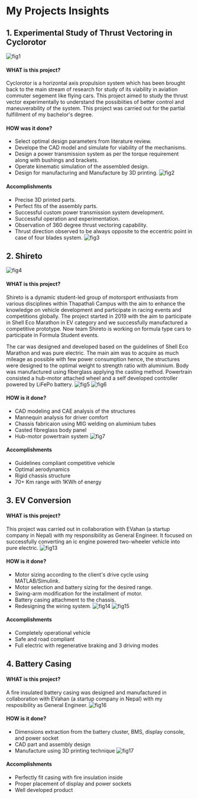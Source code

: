 # My Projects Insights

## 1. Experimental Study of Thrust Vectoring in Cyclorotor
![fig1](Pictures/Cyclorotor/Design.png)
#### WHAT is this project?
Cyclorotor is a horizontal axis propulsion system which has been brought back to the main stream of research for study of its viability in aviation commuter segement like flying cars. This project aimed to study the thrust vector experimentally to understand the possibiities of better control and maneuverability of the system. This project was carried out for the partial fulfillment of my bachelor's degree.
#### HOW was it done?
- Select optimal design parameters from literature review.
- Develope the CAD model and simulate for viability of the mechanisms.
- Design a power transmission system as per the torque requirement along with bushings and brackets.
- Operate kinematic simulation of the assembled design.
- Design for manufacturing and Manufacture by 3D printing.
![fig2](Pictures/Cyclorotor/Product.png)

#### Accomplishments
- Precise 3D printed parts.
- Perfect fits of the assembly parts.
- Successful custom power transmission system development.
- Successful operation and experimentation.
- Observation of 360 degree thrust vectoring capability.
- Thrust direction observed to be always opposite to the eccentric point in case of four blades system.
![fig3](Pictures/Cyclorotor/Assembly_Draft.jpg)



## 2. Shireto
![fig4](Pictures/Shireto/Chassis_design.png)
#### WHAT is this project?
Shireto is a dynamic student-led group of motorsport enthusiasts from various disciplines within Thapathali Campus with the aim to enhance the knowledge on vehicle development and participate in racing events and competitions globally. The project started in 2019 with the aim to participate in Shell Eco Marathon in EV category and we successfully manufactured a competitive prototype. Now team Shireto is working on formula type cars to participate in Formula Student events.

The car was designed and developed based on the guidelines of Shell Eco Marathon and was pure electric. The main aim was to acquire as much mileage as possible with few power consumption hence, the structures were designed to the optimal weight to strength ratio with aluminium. Body was manufactured using fiberglass applying the casting method. Powertrain consisted a hub-motor attached wheel and a self developed controller powered by LiFePo battery.
![fig5](Pictures/Shireto/Chassis.png)
![fig6](Pictures/Shireto/Manufacture.png)
#### HOW is it done?
- CAD modeling and CAE analysis of the structures
- Mannequin analysis for driver comfort
- Chassis fabricaion using MIG welding on aluminium tubes
- Casted fibreglass body panel
- Hub-motor powertrain system
![fig7](Pictures/Shireto/Product.png)

#### Accomplishments
- Guidelines compliant competitive vehicle
- Optimal aerodynamics
- Rigid chassis structure
- 70+ Km range with 1KWh of energy


## 3. EV Conversion
#### WHAT is this project?
This project was carried out in collaboration with EVahan (a startup company in Nepal) with my responsibility as General Engineer. It focused on successfully converting an ic engine powered two-wheeler vehicle into pure electric.
![fig13](Pictures/EV_conversion/EVConvert.jpg)
#### HOW is it done?
- Motor sizing according to the client's drive cycle using MATLAB/Simulink.
- Motor selection and battery sizing for the desired range.
- Swing-arm modification for the installment of motor.
- Battery casing attachment to the chassis.
- Redesigning the wiring system.
![fig14](Pictures/EV_conversion/BatteryDesign.png)
![fig15](Pictures/EV_conversion/VehicleResistive.png)
#### Accomplishments
- Completely operational vehicle
- Safe and road compliant
- Full electric with regenerative braking and 3 driving modes


## 4. Battery Casing
#### WHAT is this project?
A fire insulated battery casing was designed and manufactured in collaboration with EVahan (a startup company in Nepal) with my resposibility as General Engineer.
![fig16](Pictures/Battery_casing/Casing_design.png)
#### HOW is it done?
- Dimensions extraction from the battery cluster, BMS, display console, and power socket
- CAD part and assembly design
- Manufacture using 3D printing technique
![fig17](Pictures/Battery_casing/IMG1.jpg)
#### Accomplishments
- Perfectly fit casing with fire insulation inside
- Proper placement of display and power sockets
- Well developed product

